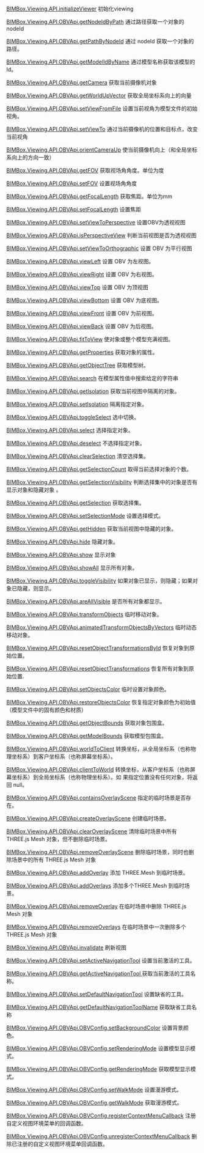 # 

[BIMBox.Viewing.API.initializeViewer](/methods/bimboxviewingapiinitializeviewer.md)   初始化viewing

[BIMBox.Viewing.API.OBVApi.getNodeIdByPath](/methods/bimboxviewingapiobvapigetnodeidbypath.md) 通过路径获取一个对象的 nodeId

[BIMBox.Viewing.API.OBVApi.getPathByNodeId](/methods/bimboxviewingapiobvapigetpathbynodeid.md) 通过 nodeId 获取一个对象的路径。

[BIMBox.Viewing.API.OBVApi.getModelIdByName](/methods/bimboxviewingapiobvapigetmodelidbyname.md)  通过模型名称获取该模型的 Id。

[BIMBox.Viewing.API.OBVApi.getCamera](/methods/bimboxviewingapiobvapigetcamera.md) 获取当前摄像机对象

[BIMBox.Viewing.API.OBVApi.getWorldUpVector](/methods/bimboxviewingapiobvapigetworldupvector.md)  获取全局坐标系向上的向量

[BIMBox.Viewing.API.OBVApi.setViewFromFile](/methods/bimboxviewingapiobvapisetviewfromfile.md) 设置当前视角为模型文件的初始视角。

[BIMBox.Viewing.API.OBVApi.setViewTo](/methods/bimboxviewingapiobvapisetviewto.md) 通过当前摄像机的位置和目标点，改变当前视角

[BIMBox.Viewing.API.OBVApi.orientCameraUp](/methods/bimboxviewingapiobvapiorientcameraup.md)  使当前摄像机向上（和全局坐标系向上的方向一致）

[BIMBox.Viewing.API.OBVApi.getFOV](/methods/bimboxviewingapiobvapigetfov.md)  获取视场角角度。单位为度

[BIMBox.Viewing.API.OBVApi.setFOV](/methods/bimboxviewingapiobvapisetfov.md)  设置视场角角度

[BIMBox.Viewing.API.OBVApi.getFocalLength](/methods/bimboxviewingapiobvapigetfocallength.md)  获取焦距。单位为mm

[BIMBox.Viewing.API.OBVApi.setFocalLength](/methods/bimboxviewingapiobvapisetfocallength.md)  设置焦距

[BIMBox.Viewing.API.OBVApi.setViewToPerspective](/methods/bimboxviewingapiobvapisetviewtoperspective.md)  设置OBV为透视视图

[BIMBox.Viewing.API.OBVApi.isPerspectiveView](/methods/bimboxviewingapiobvapiisperspectiveview.md)  判断当前视图是否为透视视图

[BIMBox.Viewing.API.OBVApi.setViewToOrthographic](/methods/bimboxviewingapiobvapisetviewtoorthographic.md)  设置 OBV 为平行视图

[BIMBox.Viewing.API.OBVApi.viewLeft](/methods/bimboxviewingapiobvapiviewleft.md)  设置 OBV 为左视图。

[BIMBox.Viewing.API.OBVApi.viewRight](/methods/bimboxviewingapiobvapiviewright.md)  设置 OBV 为右视图。

[BIMBox.Viewing.API.OBVApi.viewTop](/methods/bimboxviewingapiobvapiviewtop.md)  设置 OBV 为顶视图

[BIMBox.Viewing.API.OBVApi.viewBottom](/methods/bimboxviewingapiobvapiviewbottom.md)  设置 OBV 为底视图。

[BIMBox.Viewing.API.OBVApi.viewFront](/methods/bimboxviewingapiobvapiviewfront.md)  设置 OBV 为前视图。

[BIMBox.Viewing.API.OBVApi.viewBack](/methods/bimboxviewingapiobvapiviewback.md)  设置 OBV 为后视图。

[BIMBox.Viewing.API.OBVApi.fitToView](/methods/bimboxviewingapiobvapifittoview.md)  使对象或整个模型充满视图。

[BIMBox.Viewing.API.OBVApi.getProperties](/methods/bimboxviewingapiobvapigetproperties.md)  获取对象的属性。

[BIMBox.Viewing.API.OBVApi.getObjectTree](/methods/bimboxviewingapiobvapigetobjecttree.md) 获取模型树。

[BIMBox.Viewing.API.OBVApi.search](/methods/bimboxviewingapiobvapisearch.md)  在模型属性值中搜索给定的字符串

[BIMBox.Viewing.API.OBVApi.getIsolation](/methods/bimboxviewingapiobvapigetisolation.md)  获取当前视图中隔离的对象。

[BIMBox.Viewing.API.OBVApi.setIsolation](/methods/bimboxviewingapiobvapisetisolation.md)  隔离指定对象。

[BIMBox.Viewing.API.OBVApi.toggleSelect](/methods/bimboxviewingapiobvapitoggleselect.md)  选中切换。

[BIMBox.Viewing.API.OBVApi.select](/methods/bimboxviewingapiobvapiselect.md)  选择指定对象。

[BIMBox.Viewing.API.OBVApi.deselect](/methods/bimboxviewingapiobvapideselect.md) 不选择指定对象。

[BIMBox.Viewing.API.OBVApi.clearSelection](/methods/bimboxviewingapiobvapiclearselection.md)  清空选择集。

[BIMBox.Viewing.API.OBVApi.getSelectionCount](/methods/bimboxviewingapiobvapigetselectioncount.md)  取得当前选择对象的个数。

[BIMBox.Viewing.API.OBVApi.getSelectionVisibility](/methods/bimboxviewingapiobvapigetselectionvisibility.md)  判断选择集中的对象是否有显示对象和隐藏对象 。

[BIMBox.Viewing.API.OBVApi.getSelection](/methods/bimboxviewingapiobvapigetselection.md)  获取选择集。

[BIMBox.Viewing.API.OBVApi.setSelectionMode](/methods/bimboxviewingapiobvapisetselectionmode.md)  设置选择模式。

[BIMBox.Viewing.API.OBVApi.getHidden](/methods/bimboxviewingapiobvapigethidden.md)  获取当前视图中隐藏的对象。

[BIMBox.Viewing.API.OBVApi.hide](/methods/bimboxviewingapiobvapihide.md)   隐藏对象。

[BIMBox.Viewing.API.OBVApi.show](/methods/bimboxviewingapiobvapishow.md)  显示对象

[BIMBox.Viewing.API.OBVApi.showAll](/methods/bimboxviewingapiobvapishowall.md)  显示所有对象。

[BIMBox.Viewing.API.OBVApi.toggleVisibility](/methods/bimboxviewingapiobvapitogglevisibility.md)  如果对象已显示，则隐藏；如果对象已隐藏，则显示。

[BIMBox.Viewing.API.OBVApi.areAllVisible](/methods/bimboxviewingapiobvapiareallvisible.md)  是否所有对象都显示。

[BIMBox.Viewing.API.OBVApi.transformObjects](/methods/bimboxviewingapiobvapitransformobjects.md)  临时移动对象。

[BIMBox.Viewing.API.OBVApi.animatedTransformObjectsByVectors](/methods/bimboxviewingapiobvapianimatedtransformobjectsbyvectors.md)  临时动态移动对象。

[BIMBox.Viewing.API.OBVApi.resetObjectTransformationsById](/methods/bimboxviewingapiobvapiresetobjecttransformationsbyid.md)  恢复对象到原始位置。

[BIMBox.Viewing.API.OBVApi.resetObjectTransformations](/methods/bimboxviewingapiobvapiresetobjecttransformations.md)  恢复所有对象到原始位置.

[BIMBox.Viewing.API.OBVApi.setObjectsColor](/methods/bimboxviewingapiobvapisetobjectscolor.md)  临时设置对象颜色。

[BIMBox.Viewing.API.OBVApi.restoreObjectsColor](/methods/bimboxviewingapiobvapirestoreobjectscolor.md)  恢复指定对象颜色为初始值（模型文件中的固有颜色和材质）

[BIMBox.Viewing.API.OBVApi.getObjectBounds](/methods/bimboxviewingapiobvapigetobjectbounds.md)  获取对象包围盒。

[BIMBox.Viewing.API.OBVApi.getModelBounds](/methods/bimboxviewingapiobvapigetmodelbounds.md)  获取模型包围盒。

[BIMBox.Viewing.API.OBVApi.worldToClient](/methods/bimboxviewingapiobvapiworldtoclient.md)  转换坐标，从全局坐标系（也称物理坐标系）到客户坐标系（也称屏幕坐标系）。

[BIMBox.Viewing.API.OBVApi.clientToWorld](/methods/bimboxviewingapiobvapiclienttoworld.md)  转换坐标，从客户坐标系（也称屏幕坐标系）到全局坐标系（也称物理坐标系）。如 果指定位置没有任何对象，将返回 null。

[BIMBox.Viewing.API.OBVApi.containsOverlayScene](/methods/bimboxviewingapiobvapicontainsoverlayscene.md)  指定的临时场景是否存在。

[BIMBox.Viewing.API.OBVApi.createOverlayScene](/methods/bimboxviewingapiobvapicreateoverlayscene.md)  创建临时场景。

[BIMBox.Viewing.API.OBVApi.clearOverlayScene](/methods/bimboxviewingapiobvapiclearoverlayscene.md)  清除临时场景中所有 THREE.js Mesh 对象，但不删除临时场景。

[BIMBox.Viewing.API.OBVApi.removeOverlayScene](/methods/bimboxviewingapiobvapiremoveoverlayscene.md)  删除临时场景，同时也删除场景中的所有 THREE.js Mesh 对象

[BIMBox.Viewing.API.OBVApi.addOverlay](/methods/bimboxviewingapiobvapiaddoverlay.md)  添加 THREE.Mesh 到临时场景。

[BIMBox.Viewing.API.OBVApi.addOverlays](/methods/bimboxviewingapiobvapiaddoverlays.md)  添加多个THREE.Mesh 到临时场景。

[BIMBox.Viewing.API.OBVApi.removeOverlay](/methods/bimboxviewingapiobvapiremoveoverlay.md)  在临时场景中删除 THREE.js Mesh 对象

[BIMBox.Viewing.API.OBVApi.removeOverlays](/methods/bimboxviewingapiobvapiremoveoverlays.md)  在临时场景中一次删除多个 THREE.js Mesh 对象

[BIMBox.Viewing.API.OBVApi.invalidate](/methods/bimboxviewingapiobvapiinvalidate.md)   刷新视图

[BIMBox.Viewing.API.OBVApi.setActiveNavigationTool](/methods/bimboxviewingapiobvapisetactivenavigationtool.md) 设置当前激活的工具。

[BIMBox.Viewing.API.OBVApi.getActiveNavigationTool  ](/methods/bimboxviewingapiobvapigetactivenavigationtool.md)获取当前激活的工具名称。

[BIMBox.Viewing.API.OBVApi.setDefaultNavigationTool](/methods/bimboxviewingapiobvapisetdefaultnavigationtool.md)  设置缺省的工具。

[BIMBox.Viewing.API.OBVApi.getDefaultNavigationToolName](/methods/bimboxviewingapiobvapigetdefaultnavigationtoolname.md)  获取缺省工具名称

[BIMBox.Viewing.API.OBVApi.OBVConfig.setBackgroundColor](/methods/bimboxviewingapiobvapiobvconfigsetbackgroundcolor.md) 设置背景颜色。

[BIMBox.Viewing.API.OBVApi.OBVConfig.setRenderingMode](/methods/bimboxviewingapiobvapiobvconfigsetrenderingmode.md)  设置模型显示模式。

[BIMBox.Viewing.API.OBVApi.OBVConfig.getRenderingMode](/methods/bimboxviewingapiobvapiobvconfiggetrenderingmode.md)  获取模型显示模式。

[BIMBox.Viewing.API.OBVApi.OBVConfig.setWalkMode](/methods/bimboxviewingapiobvapiobvconfigsetwalkmode.md)  设置漫游模式。

[BIMBox.Viewing.API.OBVApi.OBVConfig.getWalkMode](/methods/bimboxviewingapiobvapiobvconfiggetwalkmode.md)  获取漫游模式。

[BIMBox.Viewing.API.OBVApi.OBVConfig.registerContextMenuCallback](/methods/bimboxviewingapiobvapiobvconfigregistercontextmenucallback.md)  注册自定义视图环境菜单的回调函数。

[BIMBox.Viewing.API.OBVApi.OBVConfig.unregisterContextMenuCallback](/methods/bimboxviewingapiobvapiobvconfigunregistercontextmenucallback.md)  删除已注册的自定义视图环境菜单回调函数。

